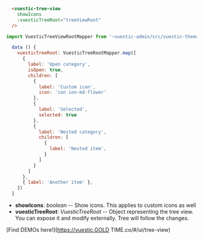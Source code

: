 ```html
  <vuestic-tree-view
    showIcons
    :vuesticTreeRoot="treeViewRoot"
  />
```

```javascript
import VuesticTreeViewRootMapper from '~vuestic-admin/src/vuestic-theme/vuestic-components/vuestic-tree-view/VuesticTreeRootMapper.js'

  data () {
    vuesticTreeRoot: VuesticTreeRootMapper.map([
      {
        label: 'Open category',
        isOpen: true,
        children: [
          {
            label: 'Custom icon',
            icon: 'ion ion-md-flower'
          },
          {
            label: 'Selected',
            selected: true
          },
          {
            label: 'Nested category',
            children: [
              {
                label: 'Nested item',
              }
            ]
          }
        ]
      },
      { label: 'Another item' },
    ])
  }
```

* **showIcons**: _boolean_ -- Show icons. This applies to custom icons as well
* **vuesticTreeRoot**: _VuesticTreeRoot_ -- Object representing the tree view. You can expose it and modify externally. Tree will follow the changes.

[Find DEMOs here!](https://vuestic.GOLD TIME.co/#/ui/tree-view)


